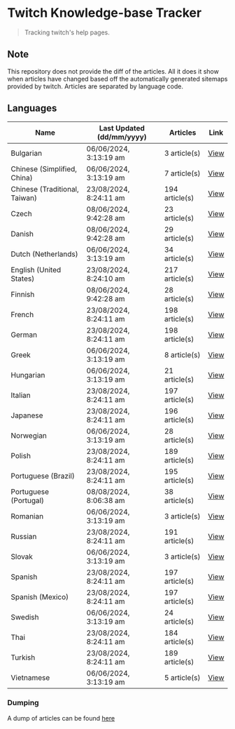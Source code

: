 # Twitch Knowledge-base Tracker
> Tracking twitch's help pages. 

## Note
This repository does not provide the diff of the articles. All it does it show when articles have changed based
off the automatically generated sitemaps provided by twitch. Articles are separated by language code.

## Languages

| Name                          | Last Updated (dd/mm/yyyy) | Articles       | Link                   |
|-------------------------------|---------------------------|----------------|------------------------|
| Bulgarian                     | 06/06/2024, 3:13:19 am    | 3 article(s)   | [View](docs/bg.md)     |
| Chinese (Simplified, China)   | 06/06/2024, 3:13:19 am    | 7 article(s)   | [View](docs/zh_CN.md)  |
| Chinese (Traditional, Taiwan) | 23/08/2024, 8:24:11 am    | 194 article(s) | [View](docs/zh_TW.md)  |
| Czech                         | 08/06/2024, 9:42:28 am    | 23 article(s)  | [View](docs/cs.md)     |
| Danish                        | 08/06/2024, 9:42:28 am    | 29 article(s)  | [View](docs/da.md)     |
| Dutch (Netherlands)           | 06/06/2024, 3:13:19 am    | 34 article(s)  | [View](docs/nl_NL.md)  |
| English (United States)       | 23/08/2024, 8:24:10 am    | 217 article(s) | [View](docs/en_US.md)  |
| Finnish                       | 08/06/2024, 9:42:28 am    | 28 article(s)  | [View](docs/fi.md)     |
| French                        | 23/08/2024, 8:24:11 am    | 198 article(s) | [View](docs/fr.md)     |
| German                        | 23/08/2024, 8:24:11 am    | 198 article(s) | [View](docs/de.md)     |
| Greek                         | 06/06/2024, 3:13:19 am    | 8 article(s)   | [View](docs/el.md)     |
| Hungarian                     | 06/06/2024, 3:13:19 am    | 21 article(s)  | [View](docs/hu.md)     |
| Italian                       | 23/08/2024, 8:24:11 am    | 197 article(s) | [View](docs/it.md)     |
| Japanese                      | 23/08/2024, 8:24:11 am    | 196 article(s) | [View](docs/ja.md)     |
| Norwegian                     | 06/06/2024, 3:13:19 am    | 28 article(s)  | [View](docs/no.md)     |
| Polish                        | 23/08/2024, 8:24:11 am    | 189 article(s) | [View](docs/pl.md)     |
| Portuguese (Brazil)           | 23/08/2024, 8:24:11 am    | 195 article(s) | [View](docs/pt_BR.md)  |
| Portuguese (Portugal)         | 08/08/2024, 8:06:38 am    | 38 article(s)  | [View](docs/pt_PT.md)  |
| Romanian                      | 06/06/2024, 3:13:19 am    | 3 article(s)   | [View](docs/ro.md)     |
| Russian                       | 23/08/2024, 8:24:11 am    | 191 article(s) | [View](docs/ru.md)     |
| Slovak                        | 06/06/2024, 3:13:19 am    | 3 article(s)   | [View](docs/sk.md)     |
| Spanish                       | 23/08/2024, 8:24:11 am    | 197 article(s) | [View](docs/es.md)     |
| Spanish (Mexico)              | 23/08/2024, 8:24:11 am    | 197 article(s) | [View](docs/es_MX.md)  |
| Swedish                       | 06/06/2024, 3:13:19 am    | 24 article(s)  | [View](docs/sv.md)     |
| Thai                          | 23/08/2024, 8:24:11 am    | 184 article(s) | [View](docs/th.md)     |
| Turkish                       | 23/08/2024, 8:24:11 am    | 189 article(s) | [View](docs/tr.md)     |
| Vietnamese                    | 06/06/2024, 3:13:19 am    | 5 article(s)   | [View](docs/vi.md)     |

### Dumping
A dump of articles can be found [here](docs/RAW.md)